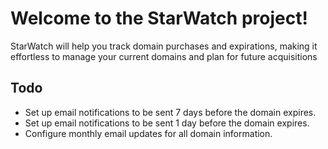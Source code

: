 # Welcome to the StarWatch project!
StarWatch will help you track domain purchases and expirations,
making it effortless to manage your current domains and plan for future acquisitions

## Todo
  * Set up email notifications to be sent 7 days before the domain expires.
  * Set up email notifications to be sent 1 day before the domain expires.
  * Configure monthly email updates for all domain information.


